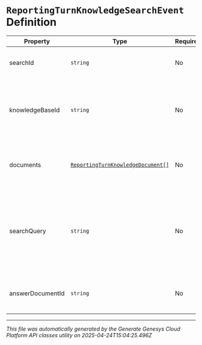 # `ReportingTurnKnowledgeSearchEvent` Definition

| Property | Type | Required | Description |
|----------|------|----------|-------------|
| searchId | `string` | No | The ID of this knowledge search. |
| knowledgeBaseId | `string` | No | The Knowledge Base ID that the captured knowledge data relates to. |
| documents | [`ReportingTurnKnowledgeDocument[]`](reportingturnknowledgedocument-definition.md) | No | The list of search documents that the feedback applies to. |
| searchQuery | `string` | No | The search query that was used to search the Knowledge Base documents for a matching question. |
| answerDocumentId | `string` | No | The document ID of the search answer. |

---

*This file was automatically generated by the Generate Genesys Cloud Platform API classes utility on 2025-04-24T15:04:25.496Z*